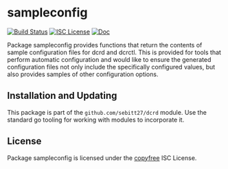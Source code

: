 sampleconfig
============

[![Build Status](https://github.com/sebitt27/dcrd/workflows/Build%20and%20Test/badge.svg)](https://github.com/sebitt27/dcrd/actions)
[![ISC License](https://img.shields.io/badge/license-ISC-blue.svg)](http://copyfree.org)
[![Doc](https://img.shields.io/badge/doc-reference-blue.svg)](https://pkg.go.dev/github.com/sebitt27/dcrd/sampleconfig)

Package sampleconfig provides functions that return the contents of sample
configuration files for dcrd and dcrctl.  This is provided for tools that
perform automatic configuration and would like to ensure the generated
configuration files not only include the specifically configured values, but
also provides samples of other configuration options.

## Installation and Updating

This package is part of the `github.com/sebitt27/dcrd` module.  Use the standard
go tooling for working with modules to incorporate it.

## License

Package sampleconfig is licensed under the [copyfree](http://copyfree.org) ISC
License.
